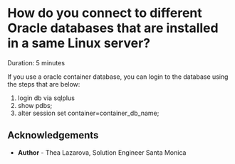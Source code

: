 # How do you connect to different Oracle databases that are installed in a same Linux server?

Duration: 5 minutes

If you use a oracle container database, you can login to the database using the steps that are below:
1. login db via sqlplus
2. show pdbs;
3. alter session set container=container_db_name;




## Acknowledgements
* **Author** - Thea Lazarova, Solution Engineer Santa Monica


